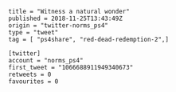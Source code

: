 ```
title = "Witness a natural wonder"
published = 2018-11-25T13:43:49Z
origin = "twitter-norms_ps4"
type = "tweet"
tag = [ "ps4share", "red-dead-redemption-2",]

[twitter]
account = "norms_ps4"
first_tweet = "1066688911949340673"
retweets = 0
favourites = 0
```

<p class='image'><img src='https://mnf.m17s.net/2018/11/25/Ds2j6SEXcAARDYy.jpg' alt=''></p>


